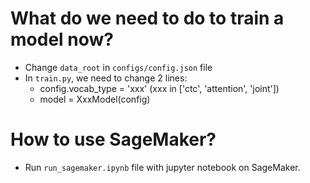 # What do we need to do to train a model now?
- Change `data_root` in `configs/config.json` file
- In `train.py`, we need to change 2 lines:
    - config.vocab_type = 'xxx' (xxx in ['ctc', 'attention', 'joint'])
    - model = XxxModel(config)
    
# How to use SageMaker?
- Run `run_sagemaker.ipynb` file with jupyter notebook on SageMaker.  